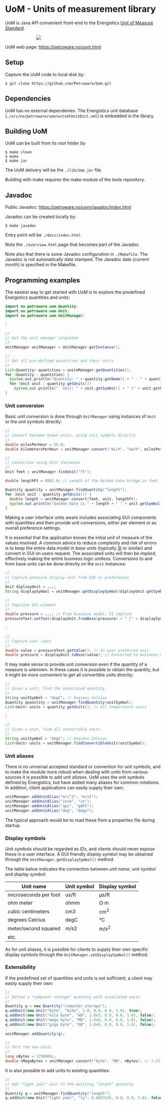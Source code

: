 # UoM - Units of measurement library

UoM is Java API convenient front-end to the Energistics
[Unit of Measure Standard](https://www.energistics.org/energistics-unit-of-measure-standard/).

<img hspace="100" src="https://petroware.no/images/UomBox.250.png">

UoM web page: https://petroware.no/uom.html


## Setup

Capture the UoM code to local disk by:

```
$ git clone https://github.com/Petroware/Uom.git
```


## Dependencies

UoM has no external dependenies. The Energistics unit database
(`./src/no/petroware/uom/witsmlUnitDict.xml`) is embedded in the library.


## Building UoM

UoM can be built from its root folder by

```
$ make clean
$ make
$ make jar
```

The UoM delivery will be the `./lib/Uom.jar` file.

Building with make requires the make module of the tools repository.


## Javadoc

Public Javadoc: https://petroware.no/uom/javadoc/index.html

Javadoc can be created locally by:

```
$ make javadoc
```

Entry point will be `./docs/index.html`.

Note the `./overview.html` page that becomes part of the Javadoc.

Note also that there is some Javadoc configuration in `./Makefile`. The Javadoc is not
automatically date stamped. The Javadoc date (current month) is specified in the Makefile.



## Programming examples

The easiest way to get started with UoM is to explore the predefined
Energistics quantities and units:

```java
import no.petroware.uom.Quantity;
import no.petroware.uom.Unit;
import no.petroware.uom.UnitManager;

:

//
// Get the unit manager singleton
//
UnitManager unitManager = UnitManager.getInstance();

//
// Get all pre-defined quantities and their units
//
List<Quantity> quantities = uniteManager.getQuantities();
for (Quantity : quantities) {
  System.out.println("Quantity: " + quantity.getName() + " - " + quantity.getDescription();
  for (Unit unit : quantity.getUnits())
    System.out.println("  Unit: " + unit.getSymbol() + " (" + unit.getName() + ")";
}
```

### Unit conversion

Basic unit conversion is done through ``UnitManager``
using instances of ``Unit`` or the unit symbols directly:

```java
//
// Convert between known units, using unit symbols directly
//
double milesPerHour = 55.0;
double kilometersPerHour = unitManager.convert("mi/h", "km/h", milesPerHour);

//
// Conversion using Unit instances
//
Unit feet = unitManager.findUnit("ft");

double lengthFt = 8981.0; // Length of the Golden Gate bridge in feet

Quantity quantity = unitManager.findQuantity("length");
for (Unit unit : quantity.getUnits()) {
  double length = unitManager.convert(feet, unit, lengthFt);
  System.out.println("Golden Gate is " + length + " " + unit.getSymbol());
}
```

Making a user interface units aware includes associating
GUI components with quantities and then provide unit conversions,
either per element or as overall preference settings.

It is essential that the application knows the initial unit of measure
of the values involved. A common advice to reduce complexity and risk of errors
is to keep the entire data model in _base_ units (typically
[SI](https://en.wikipedia.org/wiki/International_System_of_Units)
or similar) and convert in GUI on users request. The associated units will then
be _implied_, effectively making the entire business logic _unitless_.
Conversions to and from base units can be done directly on the ``Unit`` instances:

```java
//
// Capture pressure display unit from GUI or preferences
//
Unit diplsayUnit = ...;
String displaySymbol = unitManager.getDisplaySymbol(diplsayUnit.getSymbol());

//
// Populate GUI element
//
double pressure = ...; // From business model, SI implied
pressureText.setText(displayUnit.fromBase(pressure) + " [" + displaySymbol + "]");

:

//
// Capture user input
//
double value = pressureText.getValue(); // In user preferred unit
double pressure = displayUnit.toBase(value); // Converted to business model unit (SI)
```

It may make sense to provide unit conversion even if the quantity of a measure
is unknown. In these cases it is possible to obtain the quantity, but it might
be more convenient to get all convertible units directly:

```java
//
// Given a unit, find the associated quantity
//
String unitSymbol = "degC"; // Degrees Celsius
Quantity quanitity = unitManager.findQuantity(unitSymbol);
List<Unit> units = quantity.getUnits(); // All temperature units

:

//
// Given a unit, find all convertible units
//
String unitSymbol = "degC"; // Degrees Celsius
List<Unit> units = unitManager.findConvertibleUnits(unitSymbol);
```

### Unit aliases

There is no universal accepted standard or convention for unit symbols, and
to make the module more robust when dealing with units from various sources
it is possible to add unit <em>aliases</em>. UoM uses the unit symbols defined
by Energistics, but have added many aliases for common notations.
In addition, client applications can easily supply their own:

```java
unitManager.addUnitAlias("m/s^2", "m/s2");
unitManager.addUnitAlias("inch", "in");
unitManager.addUnitAlias("api", "gAPI");
unitManager.addUnitAlias("deg", "dega");
```

The typical approach would be to read these from a properties file during startup.

### Display symbols

Unit symbols should be regarded as _IDs_, and clients
should never expose these in a user interface. A GUI friendly _display symbol_ may be
obtained through the ``UnitManager.getDisplaySymbol()`` method.

The table below indicates
the connection between _unit name_, _unit symbol_ and _display symbol_:

| Unit name             | Unit symbol | Display symbol   |
|-----------------------|-------------|------------------|
| microseconds per foot | us/ft       | &#181;s/ft       |
| ohm meter             | ohmm        | &#8486;&middot;m |
| cubic centimeters     | cm3         | cm<sup>3</sup>   |
| degrees Celcius       | degC        | &deg;C           |
| meter/second squared  | m/s2        | m/s<sup>2</sup>  |
| etc.                  |             |                  |

As for unit aliases, it is possible for clients to supply their own
specific display symbols through the ``UnitManager.setDisplaySymbol()`` method.

### Extensibility

If the predefined set of quantities and units is not sufficient, a client may
easily supply their own:

```java
//
// Define a "computer storage" quantity with associated units
//
Quantity q = new Quantity("computer storage");
q.addUnit(new Unit("byte", "byte", 1.0, 0.0, 0.0, 1.0), true);
q.addUnit(new Unit("kilo byte", "kB", 1.0e3, 0.0, 0.0, 1.0), false);
q.addUnit(new Unit("mega byte", "MB", 1.0e6, 0.0, 0.0, 1.0), false);
q.addUnit(new Unit("giga byte", "GB", 1.0e9, 0.0, 0.0, 1.0), false);
:
unitManager.addQuantity(q);

//
// Test the new units
//
long nBytes = 1230000L;
double nMegaBytes = unitManager.convert("byte", "MB", nBytes); // 1.23
```

It is also possible to add units to existing quantities:

```java
//
// Add "light year" unit to the existing "length" quantity
//
Quantity q = unitManager.findQuantity("length");
q.addUnit(new Unit("light year", "ly", 9.4607e15, 0.0, 0.0, 1.0), false);
```
